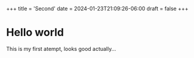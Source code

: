 +++
title = 'Second'
date = 2024-01-23T21:09:26-06:00
draft = false 
+++

# Hello world

This is my first atempt, looks good actually...


